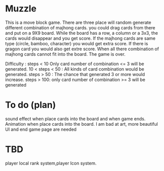 # Muzzle 
 This is a move block game. There are three place will random generate different combination of majhong cards. you could drag cards from there and put on a 9X9 board. While the board has a row, a column or a 3x3, the cards would disappear and you get score. If the majhong cards are same type (circle, bamboo, character) you would get extra score. If there is gragon card you would also get extre score. When all there combination of majhong cards cannot fit into the board. The game is over.
 
 Difficulty : steps < 10 Only card number of combination <= 3 will be generated. 10 < steps < 50 : All kinds of card combination would be generated. steps > 50 : The chance that generated 3 or more would increase. steps > 100: only card number of combination >= 3 will be generated
# To do (plan)
sound effect when place cards into the board and when game ends. Animation when place cards into the board. 
I am bad at art, more beautiful UI and end game page are needed

# TBD
player local rank system,player Icon system.
